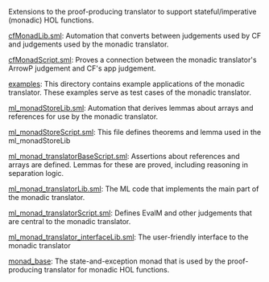 Extensions to the proof-producing translator to support
stateful/imperative (monadic) HOL functions.

[cfMonadLib.sml](cfMonadLib.sml):
Automation that converts between judgements used by CF and
judgements used by the monadic translator.

[cfMonadScript.sml](cfMonadScript.sml):
Proves a connection between the monadic translator's ArrowP
judgement and CF's app judgement.

[examples](examples):
This directory contains example applications of the monadic translator.
These examples serve as test cases of the monadic translator.

[ml_monadStoreLib.sml](ml_monadStoreLib.sml):
Automation that derives lemmas about arrays and references for use
by the monadic translator.

[ml_monadStoreScript.sml](ml_monadStoreScript.sml):
This file defines theorems and lemma used in the ml_monadStoreLib

[ml_monad_translatorBaseScript.sml](ml_monad_translatorBaseScript.sml):
Assertions about references and arrays are defined. Lemmas for these
are proved, including reasoning in separation logic.

[ml_monad_translatorLib.sml](ml_monad_translatorLib.sml):
The ML code that implements the main part of the monadic translator.

[ml_monad_translatorScript.sml](ml_monad_translatorScript.sml):
Defines EvalM and other judgements that are central to the monadic
translator.

[ml_monad_translator_interfaceLib.sml](ml_monad_translator_interfaceLib.sml):
The user-friendly interface to the monadic translator

[monad_base](monad_base):
The state-and-exception monad that is used by the proof-producing translator
for monadic HOL functions.
